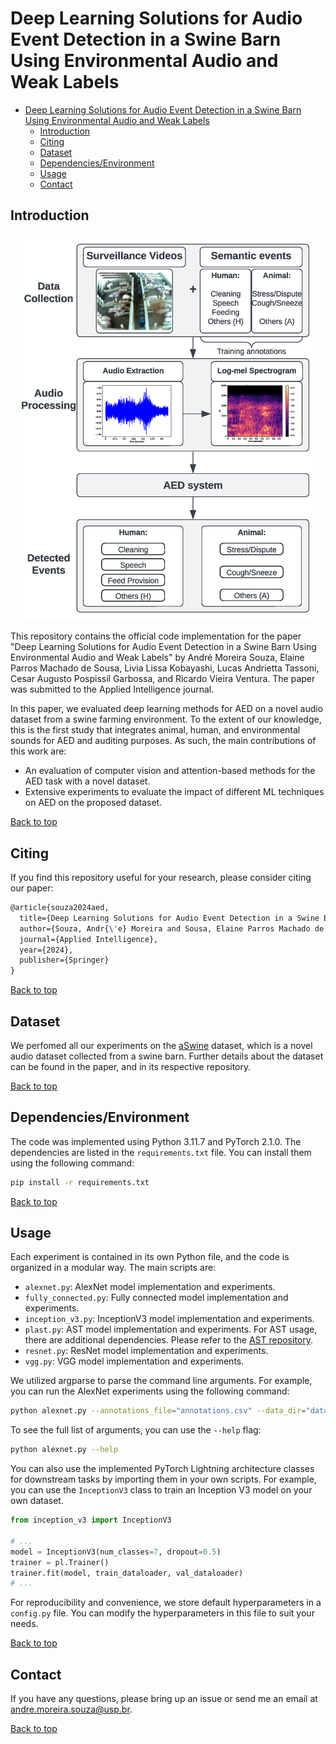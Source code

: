 # Deep Learning Solutions for Audio Event Detection in a Swine Barn Using Environmental Audio and Weak Labels

- [Deep Learning Solutions for Audio Event Detection in a Swine Barn Using Environmental Audio and Weak Labels](#deep-learning-solutions-for-audio-event-detection-in-a-swine-barn-using-environmental-audio-and-weak-labels)
  - [Introduction](#introduction)
  - [Citing](#citing)
  - [Dataset](#dataset)
  - [Dependencies/Environment](#dependenciesenvironment)
  - [Usage](#usage)
  - [Contact](#contact)

## Introduction

<p align="center"><img src="./fig_aed_paper_workflow.png" alt="Illustration of our AED workflow." width="480"/></p>

This repository contains the official code implementation for the paper "Deep Learning Solutions for Audio Event Detection in a Swine Barn Using Environmental Audio and Weak Labels" by André Moreira Souza, Elaine Parros Machado de Sousa, Livia Lissa Kobayashi, Lucas Andrietta Tassoni, Cesar Augusto Pospissil Garbossa, and Ricardo Vieira Ventura. The paper was submitted to the Applied Intelligence journal.

In this paper, we evaluated deep learning methods for AED on a novel audio dataset from a swine farming environment. To the extent of our knowledge, this is the first study that integrates animal, human, and environmental sounds for AED and auditing purposes. As such, the main contributions of this work are:

- An evaluation of computer vision and attention-based methods for the AED task with a novel dataset.
- Extensive experiments to evaluate the impact of different ML techniques on AED on the proposed dataset.

[Back to top](#deep-learning-solutions-for-audio-event-detection-in-a-swine-barn-using-environmental-audio-and-weak-labels)

## Citing

If you find this repository useful for your research, please consider citing our paper:

<!-- TODO: Update Citing BibTeX reference-->
```latex
@article{souza2024aed,
  title={Deep Learning Solutions for Audio Event Detection in a Swine Barn Using Environmental Audio and Weak Labels},
  author={Souza, Andr{\'e} Moreira and Sousa, Elaine Parros Machado de and Kobayashi, Livia Lissa and Tassoni, Lucas Andrietta and Garbossa, Cesar Augusto Pospissil and Ventura, Ricardo Vieira},
  journal={Applied Intelligence},
  year={2024},
  publisher={Springer}
}
```

[Back to top](#deep-learning-solutions-for-audio-event-detection-in-a-swine-barn-using-environmental-audio-and-weak-labels)

## Dataset

We perfomed all our experiments on the [aSwine](https://github.com/andremsouza/aswine) dataset, which is a novel audio dataset collected from a swine barn. Further details about the dataset can be found in the paper, and in its respective repository.

[Back to top](#deep-learning-solutions-for-audio-event-detection-in-a-swine-barn-using-environmental-audio-and-weak-labels)

## Dependencies/Environment

The code was implemented using Python 3.11.7 and PyTorch 2.1.0. The dependencies are listed in the `requirements.txt` file. You can install them using the following command:

```bash
pip install -r requirements.txt
```

[Back to top](#deep-learning-solutions-for-audio-event-detection-in-a-swine-barn-using-environmental-audio-and-weak-labels)

## Usage

Each experiment is contained in its own Python file, and the code is organized in a modular way. The main scripts are:

- `alexnet.py`: AlexNet model implementation and experiments.
- `fully_connected.py`: Fully connected model implementation and experiments.
- `inception_v3.py`: InceptionV3 model implementation and experiments.
- `plast.py`: AST model implementation and experiments. For AST usage, there are additional dependencies. Please refer to the [AST repository](https://github.com/YuanGongND/ast/).
- `resnet.py`: ResNet model implementation and experiments.
- `vgg.py`: VGG model implementation and experiments.

We utilized argparse to parse the command line arguments. For example, you can run the AlexNet experiments using the following command:

```bash
python alexnet.py --annotations_file="annotations.csv" --data_dir="data/audio/" --num_classes=7
```

To see the full list of arguments, you can use the `--help` flag:

```bash
python alexnet.py --help
```

You can also use the implemented PyTorch Lightning architecture classes for downstream tasks by importing them in your own scripts. For example, you can use the `InceptionV3` class to train an Inception V3 model on your own dataset.

```python
from inception_v3 import InceptionV3

# ...
model = InceptionV3(num_classes=7, dropout=0.5)
trainer = pl.Trainer()
trainer.fit(model, train_dataloader, val_dataloader)
# ...
```

For reproducibility and convenience, we store default hyperparameters in a `config.py` file. You can modify the hyperparameters in this file to suit your needs.

[Back to top](#deep-learning-solutions-for-audio-event-detection-in-a-swine-barn-using-environmental-audio-and-weak-labels)

## Contact

If you have any questions, please bring up an issue or send me an email at [andre.moreira.souza@usp.br](mailto:andre.moreira.souza@usp.br).

[Back to top](#deep-learning-solutions-for-audio-event-detection-in-a-swine-barn-using-environmental-audio-and-weak-labels)
